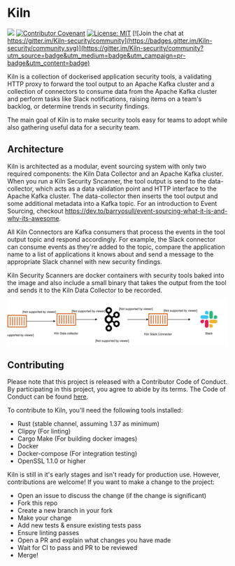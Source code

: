 # Kiln
![](https://github.com/simplybusiness/kiln/workflows/CI/badge.svg)
[![Contributor Covenant](https://img.shields.io/badge/Contributor%20Covenant-v1.4%20adopted-ff69b4.svg)](CODE_OF_CONDUCT.md)
[![License: MIT](https://img.shields.io/badge/License-MIT-yellow.svg)](https://opensource.org/licenses/MIT) [![Join the chat at https://gitter.im/Kiln-security/community](https://badges.gitter.im/Kiln-security/community.svg)](https://gitter.im/Kiln-security/community?utm_source=badge&utm_medium=badge&utm_campaign=pr-badge&utm_content=badge)


Kiln is a collection of dockerised application security tools, a validating HTTP proxy to forward the tool output to an Apache Kafka cluster and a collection of connectors to consume data from the Apache Kafka cluster and perform tasks like Slack notifications, raising items on a team's backlog, or determine trends in security findings.

The main goal of Kiln is to make security tools easy for teams to adopt while also gathering useful data for a security team.

## Architecture
Kiln is architected as a modular, event sourcing system with only two required components: the Kiln Data Collector and an Apache Kafka cluster. When you run a Kiln Security Sncanner, the tool output is send to the data-collector, which acts as a data validation point and HTTP interface to the Apache Kafka cluster. The data-collector then inserts the tool output and some additional metadata into a Kafka topic. For an introduction to Event Sourcing, checkout https://dev.to/barryosull/event-sourcing-what-it-is-and-why-its-awesome.

All Kiln Connectors are Kafka consumers that process the events in the tool output topic and respond accordingly. For example, the Slack connector can consume events as they're added to the topic, compare the application name to a list of applications it knows about and send a message to the appropriate Slack channel with new security findings.

Kiln Security Scanners are docker containers with security tools baked into the image and also include a small binary that takes the output from the tool and sends it to the Kiln Data Collector to be recorded.

![Kiln architecture diagram](docs/images/Kiln%20Architecture%20diagram.svg)

## Contributing
Please note that this project is released with a Contributor Code of Conduct. By participating in this project, you agree to abide by its terms. The Code of Conduct can be found [here](CODE_OF_CONDUCT.md).

To contribute to Kiln, you'll need the following tools installed:
- Rust (stable channel, assuming 1.37 as minimum)
- Clippy (For linting)
- Cargo Make (For building docker images)
- Docker
- Docker-compose (For integration testing)
- OpenSSL 1.1.0 or higher

Kiln is still in it's early stages and isn't ready for production use. However, contributions are welcome! If you want to make a change to the project:
- Open an issue to discuss the change (if the change is significant)
- Fork this repo
- Create a new branch in your fork
- Make your change
- Add new tests & ensure existing tests pass
- Ensure linting passes
- Open a PR and explain what changes you have made
- Wait for CI to pass and PR to be reviewed
- Merge!
